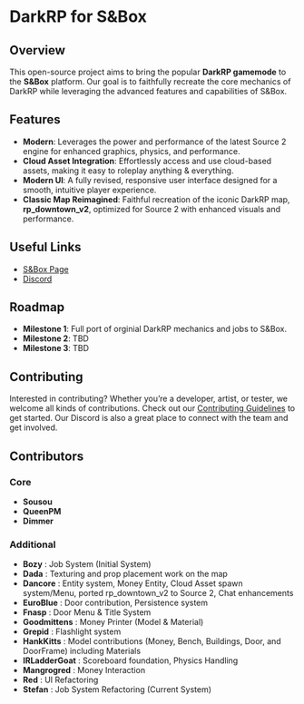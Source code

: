# DarkRP for S&Box

## Overview
This open-source project aims to bring the popular **DarkRP gamemode** to the **S&Box** platform. Our goal is to faithfully recreate the core mechanics of DarkRP while leveraging the advanced features and capabilities of S&Box.

## Features
- **Modern**: Leverages the power and performance of the latest Source 2 engine for enhanced graphics, physics, and performance.
- **Cloud Asset Integration**: Effortlessly access and use cloud-based assets, making it easy to roleplay anything & everything.
- **Modern UI**: A fully revised, responsive user interface designed for a smooth, intuitive player experience.
- **Classic Map Reimagined**: Faithful recreation of the iconic DarkRP map, **rp_downtown_v2**, optimized for Source 2 with enhanced visuals and performance.

## Useful Links
- [S&Box Page](https://sbox.game/dxura/darkrp)
- [Discord](https://discord.com/invite/yBDk9Xr6VB)

## Roadmap
- **Milestone 1**: Full port of orginial DarkRP mechanics and jobs to S&Box.
- **Milestone 2**: TBD
- **Milestone 3**: TBD

## Contributing
Interested in contributing? Whether you’re a developer, artist, or tester, we welcome all kinds of contributions. Check out our [Contributing Guidelines](https://github.com/dxura/darkrp/blob/main/CONTRIBUTING.md) to get started. 
Our Discord is also a great place to connect with the team and get involved.

## Contributors

### Core
- **Sousou** 
- **QueenPM**
- **Dimmer**

### Additional
- **Bozy** : Job System (Initial System)
- **Dada** : Texturing and prop placement work on the map
- **Dancore** : Entity system, Money Entity, Cloud Asset spawn system/Menu, ported rp_downtown_v2 to Source 2, Chat enhancements
- **EuroBlue** : Door contribution, Persistence system
- **Fnasp** : Door Menu & Title System
- **Goodmittens** : Money Printer (Model & Material)
- **Grepid** : Flashlight system
- **HankKitts** : Model contributions (Money, Bench, Buildings, Door, and DoorFrame) including Materials
- **IRLadderGoat** : Scoreboard foundation, Physics Handling
- **Mangrogred** : Money Interaction
- **Red** : UI Refactoring
- **Stefan** : Job System Refactoring (Current System)
